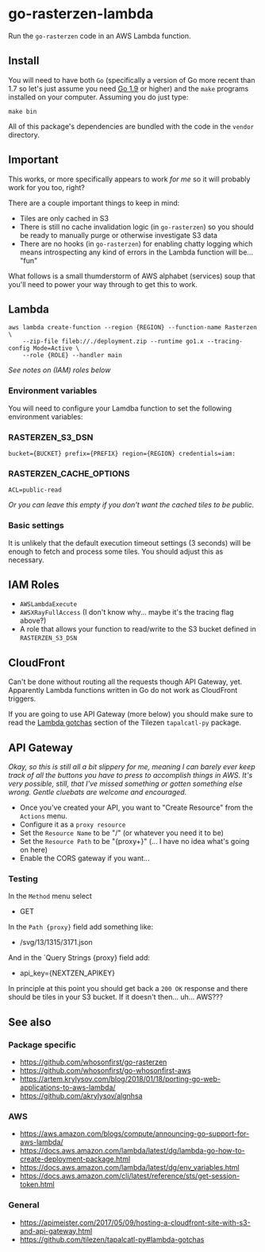 # go-rasterzen-lambda

Run the `go-rasterzen` code in an AWS Lambda function.

## Install

You will need to have both `Go` (specifically a version of Go more recent than 1.7 so let's just assume you need [Go 1.9](https://golang.org/dl/) or higher) and the `make` programs installed on your computer. Assuming you do just type:

```
make bin
```

All of this package's dependencies are bundled with the code in the `vendor` directory.

## Important

This works, or more specifically appears to work _for me_ so it will probably
work for you too, right? 

There are a couple important things to keep in mind:

* Tiles are only cached in S3
* There is still no cache invalidation logic (in `go-rasterzen`) so you should
  be ready to manually purge or otherwise investigate S3 data 
* There are no hooks (in `go-rasterzen`) for enabling chatty logging which means
  introspecting any kind of errors in the Lambda function will be... "fun"

What follows is a small thumderstorm of AWS alphabet (services) soup that you'll
need to power your way through to get this to work.

## Lambda

```
aws lambda create-function --region {REGION} --function-name Rasterzen \
    --zip-file fileb://./deployment.zip --runtime go1.x --tracing-config Mode=Active \
    --role {ROLE} --handler main
```

_See notes on (IAM) roles below_

### Environment variables

You will need to configure your Lamdba function to set the following  environment variables:

### RASTERZEN_S3_DSN

```
bucket={BUCKET} prefix={PREFIX} region={REGION} credentials=iam:
```

### RASTERZEN_CACHE_OPTIONS

```
ACL=public-read
```

_Or you can leave this empty if you don't want the cached tiles to be public._

### Basic settings

It is unlikely that the default execution timeout settings (3 seconds) will be
enough to fetch and process some tiles. You should adjust this as necessary.

## IAM Roles

* `AWSLambdaExecute`
* `AWSXRayFullAccess` (I don't know why... maybe it's the tracing flag above?)
* A role that allows your function to read/write to the S3 bucket defined in `RASTERZEN_S3_DSN`

## CloudFront

Can't be done without routing all the requests though API Gateway,
yet. Apparently Lambda functions written in Go do not work as CloudFront
triggers.

If you are going to use API Gateway (more below) you should make sure to read
the [Lambda gotchas](https://github.com/tilezen/tapalcatl-py#lambda-gotchas)
section of the Tilezen `tapalcatl-py` package.

## API Gateway

_Okay, so this is still all a bit slippery for me, meaning I can barely ever
keep track of all the buttons you have to press to accomplish things in
AWS. It's very possible, still, that I've missed something or gotten something
else wrong. Gentle cluebats are welcome and encouraged._

* Once you've created your API, you want to "Create Resource" from the `Actions` menu.
* Configure it as a `proxy resource`
* Set the `Resource Name` to be "/" (or whatever you need it to be)
* Set the `Resource Path` to be "{proxy+}" (... I have no idea what's going on here)
* Enable the CORS gateway if you want...

### Testing

In the `Method` menu select 

* GET

In the `Path {proxy}` field add something like:

* /svg/13/1315/3171.json

And in the `Query Strings {proxy} field add:

* api_key={NEXTZEN_APIKEY}

In principle at this point you should get back a `200 OK` response and there should be tiles in your S3 bucket. If it doesn't then... uh... AWS???

## See also

### Package specific

* https://github.com/whosonfirst/go-rasterzen
* https://github.com/whosonfirst/go-whosonfirst-aws
* https://artem.krylysov.com/blog/2018/01/18/porting-go-web-applications-to-aws-lambda/
* https://github.com/akrylysov/algnhsa

### AWS

* https://aws.amazon.com/blogs/compute/announcing-go-support-for-aws-lambda/
* https://docs.aws.amazon.com/lambda/latest/dg/lambda-go-how-to-create-deployment-package.html
* https://docs.aws.amazon.com/lambda/latest/dg/env_variables.html
* https://docs.aws.amazon.com/cli/latest/reference/sts/get-session-token.html

### General

* https://apimeister.com/2017/05/09/hosting-a-cloudfront-site-with-s3-and-api-gateway.html
* https://github.com/tilezen/tapalcatl-py#lambda-gotchas
